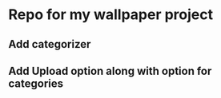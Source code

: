 # Repo for my wallpaper project

## Add categorizer
## Add Upload option along with option for categories
## 
